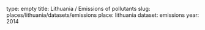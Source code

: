type: empty
title: Lithuania / Emissions of pollutants
slug: places/lithuania/datasets/emissions
place: lithuania
dataset: emissions
year: 2014
